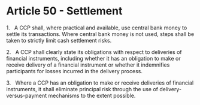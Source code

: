 # Article 50 - Settlement


1.   A CCP shall, where practical and available, use central bank money to settle its transactions. Where central bank money is not used, steps shall be taken to strictly limit cash settlement risks.

2.   A CCP shall clearly state its obligations with respect to deliveries of financial instruments, including whether it has an obligation to make or receive delivery of a financial instrument or whether it indemnifies participants for losses incurred in the delivery process.

3.   Where a CCP has an obligation to make or receive deliveries of financial instruments, it shall eliminate principal risk through the use of delivery-versus-payment mechanisms to the extent possible.
